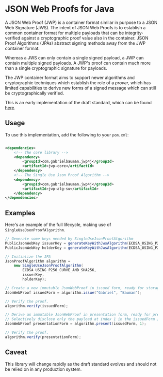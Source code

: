 # JSON Web Proofs for Java

A JSON Web Proof (JWP) is a container format similar in purpose to a JSON Web Signature (JWS). The intent of JSON Web 
Proofs is to establish a common container format for multiple payloads that can be integrity-verified against a
cryptographic proof value also in the container. JSON Proof Algorithms (JPAs) abstract signing methods away from the JWP
container format.

Whereas a JWS can only contain a single signed payload, a JWP can contain multiple signed payloads. A JWP's proof can
contain much more than a single cryptographic signature for payloads.

The JWP container format aims to support newer algorithms and cryptographic techniques which establish the role of a
_prover_, which has limited capabilities to derive new forms of a signed message which can still be cryptographically
verified.

This is an early implementation of the draft standard, which can be found [here][1].

## Usage

To use this implementation, add the following to your `pom.xml`:

```xml

<dependencies>
    <!-- The core library -->
    <dependency>
        <groupId>com.gabrielbauman.jwp4j</groupId>
        <artifactId>jwp-core</artifactId>
    </dependency>
    <!-- The Single Use Json Proof Algorithm -->
    <dependency>
        <groupId>com.gabrielbauman.jwp4j</groupId>
        <artifactId>jwp-alg-su</artifactId>
    </dependency>
</dependencies>
```

## Examples

Here's an example of the full lifecycle, making use of `SingleUseJsonProofAlgorithm`.

```java
// Generate some keys needed by SingleUseJsonProofAlgorithm
PublicJsonWebKey issuerKey = generateKeyWithJwsAlgorithm(ECDSA_USING_P256_CURVE_AND_SHA256);
PublicJsonWebKey holderKey = generateKeyWithJwsAlgorithm(ECDSA_USING_P256_CURVE_AND_SHA256);

// Initialize the JPA
JsonProofAlgorithm algorithm =
    new SingleUseJsonProofAlgorithm(
        ECDSA_USING_P256_CURVE_AND_SHA256,
        issuerKey,
        holderKey);

// Create a new immutable JsonWebProof in issued form, ready for storage by a holder.
JsonWebProof issuedForm = algorithm.issue("Gabriel", "Bauman");

// Verify the proof.
algorithm.verify(issuedForm);

// Derive an immutable JsonWebProof in presentation form, ready for presentation to a verifier.
// Selectively disclose only the payload at index 1 in the issuedForm JWP. 
JsonWebProof presentationForm = algorithm.present(issuedForm, 1);

// Verify the proof.
algorithm.verify(presentationForm);
```

## Caveat

This library will change rapidly as the draft standard evolves and should not be relied on in any production system. 

[1]:https://json-web-proofs.github.io/json-web-proofs/draft-jmiller-json-web-proof.html#name-jwp-format
